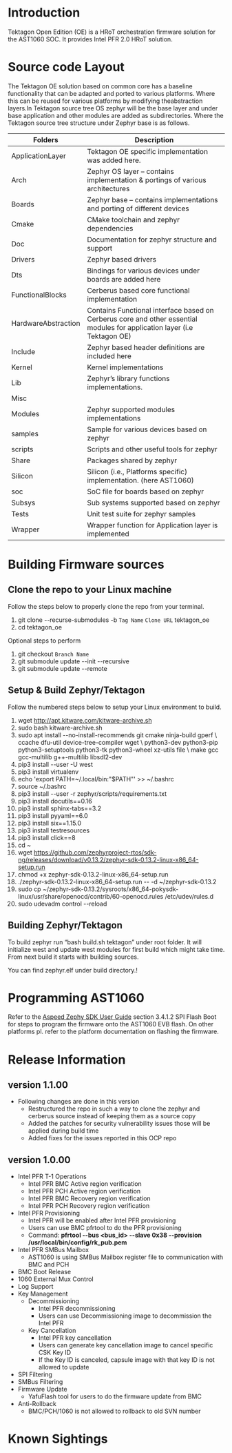 # Introduction
Tektagon Open Edition (OE) is a HRoT orchestration firmware solution for the AST1060 SOC. It provides Intel PFR 2.0 HRoT solution.
# Source code Layout
The Tektagon OE solution based on common core has a baseline functionality that can be adapted and ported to various platforms. Where this can be reused for various platforms by modifying theabstraction layers.In Tektagon source tree OS zephyr will be the base layer and under base application and other modules are added as subdirectories. Where the Tektagon source tree structure under Zephyr base is as follows.

| Folders | Description |
| ------ | ------ |
| ApplicationLayer |	Tektagon OE specific implementation was added here. |
| Arch |	Zephyr OS layer – contains implementation & portings of various architectures |
| Boards |	Zephyr base – contains implementations and porting of different devices  |
| Cmake |	CMake toolchain and zephyr dependencies |
| Doc |	Documentation for zephyr structure and support |
| Drivers |	Zephyr based drivers  |
| Dts |	Bindings for various devices under boards are added here |
| FunctionalBlocks |	Cerberus based core functional implementation |
| HardwareAbstraction |	Contains Functional interface based on Cerberus core and other essential modules for application layer (i.e Tektagon OE) |
| Include |	Zephyr based header definitions are included here |
| Kernel |	Kernel implementations |
| Lib |	Zephyr’s library functions implementations. |
| Misc |	 |
| Modules |	Zephyr supported modules implementations  |
| samples | 	Sample for various devices based on zephyr |
| scripts | 	Scripts and other useful tools for zephyr |
| Share |	Packages shared by zephyr |
| Silicon |	Silicon (i.e., Platforms specific) implementation. (here AST1060) |
| soc | 	SoC file for boards based on zephyr |
| Subsys |	Sub systems supported based on zephyr |
| Tests |	Unit test suite for zephyr samples |
| Wrapper |	Wrapper function for Application layer is implemented |
# Building Firmware sources
## Clone the repo to your Linux machine
Follow the steps below to properly clone the repo from your terminal.

1.	git clone --recurse-submodules -b `Tag Name` `Clone URL` tektagon_oe
2.	cd tektagon_oe

Optional steps to perform
1.	git checkout `Branch Name`
2.	git submodule update --init --recursive
3.	git submodule update --remote

## Setup & Build Zephyr/Tektagon
Follow the numbered steps below to setup your Linux environment to build.

1.	wget http://apt.kitware.com/kitware-archive.sh
2.	sudo bash kitware-archive.sh
3.	sudo apt install --no-install-recommends git cmake ninja-build gperf \ ccache dfu-util device-tree-compiler wget \ python3-dev python3-pip python3-setuptools python3-tk python3-wheel xz-utils file \ make gcc gcc-multilib g++-multilib libsdl2-dev
4.	pip3 install --user -U west
5.	pip3 install virtualenv
6.	echo 'export PATH=~/.local/bin:"$PATH"' >> ~/.bashrc
7.	source ~/.bashrc
8.	pip3 install --user -r zephyr/scripts/requirements.txt
9.	pip3 install docutils==0.16
10.	pip3 install sphinx-tabs==3.2
11.	pip3 install pyyaml==6.0
12.	pip3 install six==1.15.0
13.	pip3 install testresources
14.	pip3 install click==8
15.	cd ~
16.	wget https://github.com/zephyrproject-rtos/sdk-ng/releases/download/v0.13.2/zephyr-sdk-0.13.2-linux-x86_64-setup.run 
17.	chmod +x zephyr-sdk-0.13.2-linux-x86_64-setup.run
18.	./zephyr-sdk-0.13.2-linux-x86_64-setup.run -- -d ~/zephyr-sdk-0.13.2
19.	sudo cp ~/zephyr-sdk-0.13.2/sysroots/x86_64-pokysdk-linux/usr/share/openocd/contrib/60-openocd.rules /etc/udev/rules.d
20.	sudo udevadm control --reload

## Building Zephyr/Tektagon
To build zephyr run “bash build.sh tektagon” under root folder. It will initialize west and update west modules for first build which might take time. From next build it starts with building sources. 

You can find zephyr.elf under build directory.!
# Programming AST1060
Refer to the [Aspeed Zephy SDK User Guide](https://github.com/AspeedTech-BMC/zephyr/releases/download/v00.01.05/Aspeed_Zephy_SDK_User_Guide_v00.01.05.pdf) section 3.4.1.2 SPI Flash Boot for steps to program the firmware onto the AST1060 EVB flash. On other platforms pl. refer to the platform documentation on flashing the firmware.

# Release Information
## version 1.1.00
-	Following changes are done in this version
    -	Restructured the repo in such a way to clone the zephyr and cerberus source instead of keeping them as a source copy
    -	Added the patches for security vulnerability issues those will be applied during build time
    -	Added fixes for the issues reported in this OCP repo

## version 1.0.00
-	Intel PFR T-1 Operations
    -	Intel PFR BMC Active region verification
    -	Intel PFR PCH Active region verification
    -	Intel PFR BMC Recovery region verification
    -	Intel PFR PCH Recovery region verification
-	Intel PFR Provisioning
    -	Intel PFR will be enabled after Intel PFR provisioning
    -	Users can use BMC pfrtool to do the PFR provisioning
    -	Command: **pfrtool --bus <bus_id> --slave 0x38 --provision /usr/local/bin/config/rk_pub.pem**
-	Intel PFR SMBus Mailbox
    -	AST1060 is using SMBus Mailbox register file to communication with BMC and PCH
-	BMC Boot Release
-	1060 External Mux Control
-	Log Support
-	Key Management
    - Decommissioning
        -	Intel PFR decommissioning
        -	Users can use Decommissioning image to decommission the Intel PFR
    -	Key Cancellation
        -	Intel PFR key cancellation
        -	Users can generate key cancellation image to cancel specific CSK Key ID
        -	If the Key ID is canceled, capsule image with that key ID is not allowed to update
- SPI Filtering
- SMBus Filtering
-	Firmware Update
    -	YafuFlash tool for users to do the firmware update from BMC
-	Anti-Rollback
    -	BMC/PCH/1060 is not allowed to rollback to old SVN number

# Known Sightings
